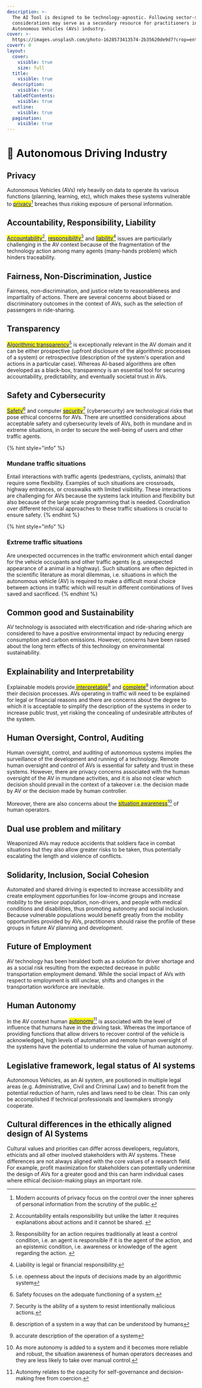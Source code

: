 ```yaml
---
description: >-
  The AI Tool is designed to be technology-agnostic. Following sector-specific
  considerations may serve as a secondary resource for practitioners in the
  Autonomous Vehicles (AVs) industry.
cover: >-
  https://images.unsplash.com/photo-1628573413574-2b35620de9d7?crop=entropy&cs=srgb&fm=jpg&ixid=M3wxOTcwMjR8MHwxfHNlYXJjaHw0fHxhdXRvbm9tb3VzJTIwY2Fyc3xlbnwwfHx8fDE3MDEyMDI0NDR8MA&ixlib=rb-4.0.3&q=85
coverY: 0
layout:
  cover:
    visible: true
    size: full
  title:
    visible: true
  description:
    visible: true
  tableOfContents:
    visible: true
  outline:
    visible: true
  pagination:
    visible: true
---
```


# 🚗 Autonomous Driving Industry

## Privacy

Autonomous Vehicles (AVs) rely heavily on data to operate its various functions (planning, learning, etc), which makes these systems vulnerable to [<mark style="color:blue;">privacy</mark>](#user-content-fn-1)[^1] breaches thus risking exposure of personal information.

## Accountability, Responsibility, Liability

[<mark style="color:blue;">Accountability</mark>](#user-content-fn-2)[^2], [<mark style="color:blue;">responsibility</mark>](#user-content-fn-3)[^3] and [<mark style="color:blue;">liability</mark>](#user-content-fn-4)[^4] issues are particularly challenging in the AV context because of the fragmentation of the technology action among many agents (many-hands problem) which hinders traceability.

## Fairness, Non-Discrimination, Justice

Fairness, non-discrimination, and justice relate to reasonableness and impartiality of actions. There are several concerns about biased or discriminatory outcomes in the context of AVs, such as the selection of passengers in ride-sharing.

## Transparency

[<mark style="color:blue;">Algorithmic transparency</mark>](#user-content-fn-5)[^5] is exceptionally relevant in the AV domain and it can be either prospective (upfront disclosure of the algorithmic processes of a system) or retrospective (description of the system's operation and actions in a particular case). Whereas AI-based algorithms are often developed as a black-box, transparency is an essential tool for securing accountability, predictability, and eventually societal trust in AVs.

## Safety and Cybersecurity

[<mark style="color:blue;">Safety</mark>](#user-content-fn-6)[^6] and computer [<mark style="color:blue;">security</mark>](#user-content-fn-7)[^7] (cybersecurity) are technological risks that pose ethical concerns for AVs. There are unsettled considerations about acceptable safety and cybersecurity levels of AVs, both in mundane and in extreme situations, in order to secure the well-being of users and other traffic agents.

{% hint style="info" %}
### Mundane traffic situations

Entail interactions with traffic agents (pedestrians, cyclists, animals) that require some flexibility. Examples of such situations are crossroads, highway entrances, or crosswalks with limited visibility. These interactions are challenging for AVs because the systems lack intuition and flexibility but also because of the large scale programming that is needed. Coordination over different technical approaches to these traffic situations is crucial to ensure safety.&#x20;
{% endhint %}

{% hint style="info" %}
### Extreme traffic situations

Are unexpected occurrences in the traffic environment which entail danger for the vehicle occupants and other traffic agents (e.g. unexpected appearance of a animal in a highway). Such situations are often depicted in the scientific literature as moral dilemmas, i.e. situations in which the autonomous vehicle (AV) is required to make a difficult moral choice between actions in traffic which will result in different combinations of lives saved and sacrificed.
{% endhint %}

## Common good and Sustainability

AV technology is associated with electrification and ride-sharing which are considered to have a positive environmental impact by reducing energy consumption and carbon emissions. However, concerns have been raised about the long term effects of this technology on environmental sustainability. &#x20;

## Explainability and Interpretability

Explainable models provide[ <mark style="color:blue;">interpretable</mark>](#user-content-fn-8)[^8] and [<mark style="color:blue;">complete</mark>](#user-content-fn-9)[^9] information about their decision processes. AVs operating in traffic will need to be explained for legal or financial reasons and there are concerns about the degree to which it is acceptable to simplify the description of the systems in order to increase public trust, yet risking the concealing of undesirable attributes of the system.&#x20;

## Human Oversight, Control, Auditing

Human oversight, control, and auditing of autonomous systems implies the surveillance of the development and running of a technology. Remote human oversight and control of AVs is essential for safety and trust in these systems. However, there are privacy concerns associated with the human oversight of the AV in mundane activities, and it is also not clear which decision should prevail in the context of a takeover i.e. the decision made by AV or the decision made by human controller.&#x20;

Moreover, there are also concerns about the [<mark style="color:blue;">situation awareness</mark>](#user-content-fn-10)[^10] of human operators.&#x20;

## Dual use problem and military

Weaponized AVs may reduce accidents that soldiers face in combat situations but they also allow greater risks to be taken, thus potentially escalating the length and violence of conflicts.

## Solidarity, Inclusion, Social Cohesion

Automated and shared driving is expected to increase accessibility and create employment opportunities for low-income groups and increase mobility to the senior population, non-drivers, and people with medical conditions and disabilities, thus promoting autonomy and social inclusion. Because vulnerable populations would benefit greatly from the mobility opportunities provided by AVs, practitioners should raise the profile of these groups in future AV planning and development.

## Future of Employment

AV technology has been heralded both as a solution for driver shortage and as a social risk resulting from the expected decrease in  public transportation  employment demand. While the social impact of AVs with respect to employment is still unclear, shifts and changes in the transportation workforce are inevitable.

## Human Autonomy

In the AV context human [<mark style="color:blue;">autonomy</mark>](#user-content-fn-11)[^11] is associated with the level of influence that humans have in the driving task. Whereas the importance of providing functions that allow drivers to recover control of the vehicle is acknowledged, high levels of automation and remote human oversight of the systems have the potential to undermine the value of human autonomy.&#x20;

## Legislative framework, legal status of AI systems

Autonomous Vehicles, as an AI system, are positioned in multiple legal areas (e.g. Administrative, Civil and Criminal Law) and to benefit from the potential reduction of harm, rules and laws need to be clear. This can only be accomplished if technical professionals and lawmakers strongly cooperate.

## Cultural differences in the ethically aligned design of AI Systems

Cultural values and priorities can differ across developers, regulators, ethicists and all other involved stakeholders with AV systems. These differences are not always aligned with the core values of a research field. For example, profit maximization for stakeholders can potentially undermine the design of AVs for a greater good and this can harm individual cases where ethical decision-making plays an important role.





[^1]: Modern accounts of privacy focus on the control over the inner spheres of personal information from the scrutiny of the public.

[^2]: Accountability entails responsibility but unlike the latter it requires explanations about actions and it cannot be shared.&#x20;

[^3]: Responsibility for an action requires traditionally at least a control condition, i.e. an agent is responsible if it is the agent of the action, and an epistemic condition, i.e. awareness or knowledge of the agent regarding the action.&#x20;

[^4]: Liability is legal or financial responsibility.

[^5]: i.e. openness about the inputs of decisions made by an algorithmic system

[^6]: Safety focuses on the adequate functioning of a system.

[^7]: Security is the ability of a system to resist intentionally malicious actions.

[^8]: description of a system in a way that can be understood by humans

[^9]: accurate description of the operation of a system

[^10]: As more autonomy is added to a system and it becomes more reliable and robust, the situation awareness of human operators decreases and they are less likely to take over manual control.

[^11]: Autonomy relates to the capacity for self-governance and decision-making free from coercion.
